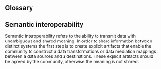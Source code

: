 Glossary
---

## Semantic interoperability
Semantic interoperability refers to the ability to transmit data with unambiguous and shared meaning. In order to share information between distinct systems the first step is to create explicit artifacts that enable the community to construct a data transformations or data mediation mappings between a data sources and a destinations. These explicit artifacts should be agreed by the community, otherwise the meaning is not shared.
